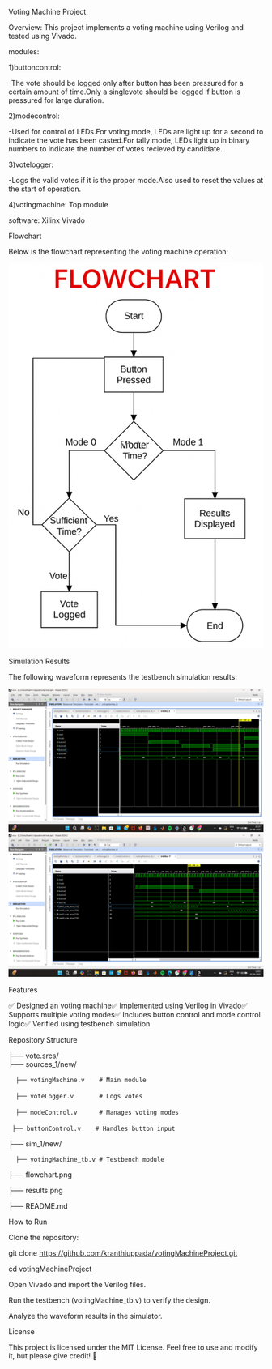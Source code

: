 Voting Machine Project



Overview:
This project implements a voting machine using  Verilog and tested using Vivado.

modules:

1)buttoncontrol: 

-The vote should be logged only after button has been pressured for a certain amount of time.Only a singlevote should be logged if button is 
                   pressured for large duration.

2)modecontrol:

-Used for control of LEDs.For voting mode, LEDs are light up for a second to indicate the vote has been casted.For tally mode, LEDs light up in 
                binary numbers to indicate the number of votes recieved by candidate.

3)votelogger:

-Logs the valid votes if it is the proper mode.Also used to reset the values at the start of operation.

4)votingmachine: Top module


software:
Xilinx Vivado

Flowchart



Below is the flowchart representing the voting machine operation:

![Flowchart](Screenshot%20(243).png)





Simulation Results



The following waveform represents the testbench simulation results:


![Simulation Results](Screenshot%20(241).png)
![Simulation Results](Screenshot%20(252).png)



Features



✅ Designed an  voting machine✅ Implemented using Verilog in Vivado✅ Supports multiple voting modes✅ Includes button control and mode control logic✅ Verified using testbench simulation



Repository Structure



├── vote.srcs/                 
   ├── sources_1/new/      

      ├── votingMachine.v    # Main module

      ├── voteLogger.v       # Logs votes

      ├── modeControl.v      # Manages voting modes

     ├── buttonControl.v    # Handles button input
   ├── sim_1/new/             

      ├── votingMachine_tb.v # Testbench module

├── flowchart.png           

├── results.png             

├── README.md                  



How to Run



Clone the repository:



git clone https://github.com/kranthiuppada/votingMachineProject.git

cd votingMachineProject



Open Vivado and import the Verilog files.



Run the testbench (votingMachine_tb.v) to verify the design.



Analyze the waveform results in the simulator.



License



This project is licensed under the MIT License. Feel free to use and modify it, but please give credit! 🚀





